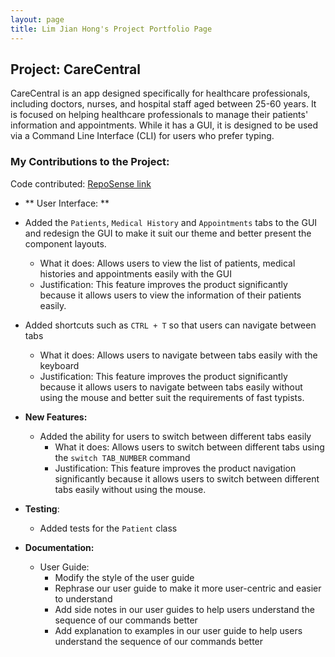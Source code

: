 ```yaml
---
layout: page
title: Lim Jian Hong's Project Portfolio Page
---
```


## Project: CareCentral

CareCentral is an app designed specifically for healthcare professionals, including doctors, nurses, and hospital staff aged between 25-60 years.
It is focused on helping healthcare professionals to manage their patients' information and appointments. While it has a GUI,
it is designed to be used via a Command Line Interface (CLI) for users who prefer typing.

### My Contributions to the Project:

Code contributed: [RepoSense link](https://nus-cs2103-ay2324s1.github.io/tp-dashboard/?search=limjh2002&breakdown=false&sort=groupTitle%20dsc&sortWithin=title&timeframe=commit&mergegroup=&groupSelect=groupByRepos)

- ** User Interface: **
- Added the `Patients`, `Medical History` and `Appointments` tabs to the GUI and redesign the GUI to make it suit our theme and better present the component layouts.
  - What it does: Allows users to view the list of patients, medical histories and appointments easily with the GUI
  - Justification: This feature improves the product significantly because it allows users to view the information of their patients easily.
- Added shortcuts such as `CTRL + T` so that users can navigate between tabs
  - What it does: Allows users to navigate between tabs easily with the keyboard
  - Justification: This feature improves the product significantly because it allows users to navigate between tabs easily without using the mouse and better suit the requirements of fast typists.

- **New Features:**
  - Added the ability for users to switch between different tabs easily
    - What it does: Allows users to switch between different tabs using the `switch TAB_NUMBER` command
    - Justification: This feature improves the product navigation significantly because it allows users to switch between different tabs easily without using the mouse.

- **Testing**:
    - Added tests for the `Patient` class

- **Documentation:**
    - User Guide:
        - Modify the style of the user guide
        - Rephrase our user guide to make it more user-centric and easier to understand
        - Add side notes in our user guides to help users understand the sequence of our commands better
        - Add explanation to examples in our user guide to help users understand the sequence of our commands better
